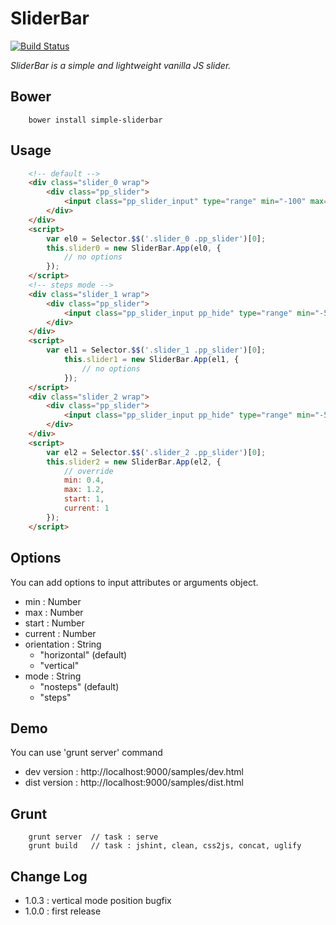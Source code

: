 # SliderBar
[![Build Status](https://travis-ci.org/html5crew/simple-sliderbar.svg?branch=master)](https://travis-ci.org/html5crew/simple-sliderbar)

*SliderBar is a simple and lightweight vanilla JS slider.*
	
## Bower
```
	bower install simple-sliderbar
```

## Usage
```html
	<!-- default -->
	<div class="slider_0 wrap">
		<div class="pp_slider">
			<input class="pp_slider_input" type="range" min="-100" max="100" step="1" start="0" style="display:none">
		</div>
	</div>
	<script>
		var el0 = Selector.$$('.slider_0 .pp_slider')[0];
		this.slider0 = new SliderBar.App(el0, {
			// no options
		});
	</script>
	<!-- steps mode -->
	<div class="slider_1 wrap">
		<div class="pp_slider">
			<input class="pp_slider_input pp_hide" type="range" min="-5" max="5" step="1" start="0" mode="steps" style="display:none">
		</div>
	</div>
	<script>
		var el1 = Selector.$$('.slider_1 .pp_slider')[0];
        	this.slider1 = new SliderBar.App(el1, {
        		// no options
        	});
	</script>
	<div class="slider_2 wrap">
		<div class="pp_slider">
			<input class="pp_slider_input pp_hide" type="range" min="-5" max="5" step="0.0025" start="0" style="display:none">
		</div>
	</div>
	<script>
		var el2 = Selector.$$('.slider_2 .pp_slider')[0];
    	this.slider2 = new SliderBar.App(el2, {
    		// override
    		min: 0.4, 
    		max: 1.2, 
    		start: 1, 
    		current: 1
    	});
	</script>
```

## Options
You can add options to input attributes or arguments object.
 - min : Number
 - max : Number
 - start : Number
 - current : Number
 - orientation : String
    - "horizontal" (default)
    - "vertical"
 - mode : String
    - "nosteps" (default)
    - "steps"


## Demo
You can use 'grunt server' command
 * dev version 	: http://localhost:9000/samples/dev.html
 * dist version 	: http://localhost:9000/samples/dist.html


## Grunt
```
	grunt server  // task : serve
	grunt build   // task : jshint, clean, css2js, concat, uglify
```


## Change Log
* 1.0.3 : vertical mode position bugfix
* 1.0.0 : first release
